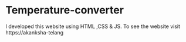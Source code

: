 # Temperature-converter
 I developed this  website using HTML ,CSS &amp; JS.  To see the website visit https://akanksha-telang
